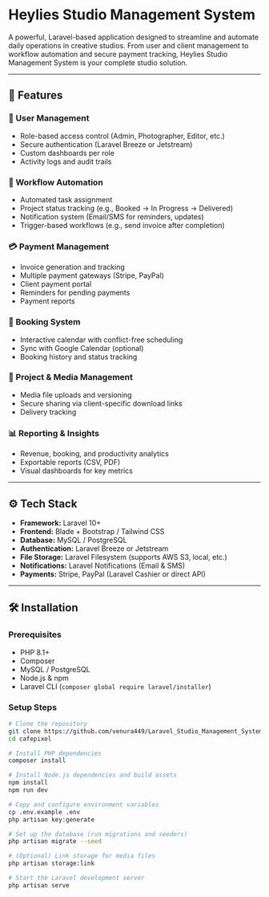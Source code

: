 # Heylies Studio Management System

A powerful, Laravel-based application designed to streamline and automate daily operations in creative studios. From user and client management to workflow automation and secure payment tracking, Heylies Studio Management System is your complete studio solution.

---

## 🚀 Features

### 🔐 User Management
- Role-based access control (Admin, Photographer, Editor, etc.)
- Secure authentication (Laravel Breeze or Jetstream)
- Custom dashboards per role
- Activity logs and audit trails

### 🔄 Workflow Automation
- Automated task assignment
- Project status tracking (e.g., Booked → In Progress → Delivered)
- Notification system (Email/SMS for reminders, updates)
- Trigger-based workflows (e.g., send invoice after completion)

### 💳 Payment Management
- Invoice generation and tracking
- Multiple payment gateways (Stripe, PayPal)
- Client payment portal
- Reminders for pending payments
- Payment reports

### 📅 Booking System
- Interactive calendar with conflict-free scheduling
- Sync with Google Calendar (optional)
- Booking history and status tracking

### 📁 Project & Media Management
- Media file uploads and versioning
- Secure sharing via client-specific download links
- Delivery tracking

### 📊 Reporting & Insights
- Revenue, booking, and productivity analytics
- Exportable reports (CSV, PDF)
- Visual dashboards for key metrics

---

## ⚙️ Tech Stack

- **Framework:** Laravel 10+
- **Frontend:** Blade + Bootstrap / Tailwind CSS
- **Database:** MySQL / PostgreSQL
- **Authentication:** Laravel Breeze or Jetstream
- **File Storage:** Laravel Filesystem (supports AWS S3, local, etc.)
- **Notifications:** Laravel Notifications (Email & SMS)
- **Payments:** Stripe, PayPal (Laravel Cashier or direct API)

---

## 🛠️ Installation

### Prerequisites
- PHP 8.1+
- Composer
- MySQL / PostgreSQL
- Node.js & npm
- Laravel CLI (`composer global require laravel/installer`)

### Setup Steps

```bash
# Clone the repository
git clone https://github.com/venura449/Laravel_Studio_Management_System.git
cd cafepixel

# Install PHP dependencies
composer install

# Install Node.js dependencies and build assets
npm install
npm run dev

# Copy and configure environment variables
cp .env.example .env
php artisan key:generate

# Set up the database (run migrations and seeders)
php artisan migrate --seed

# (Optional) Link storage for media files
php artisan storage:link

# Start the Laravel development server
php artisan serve

